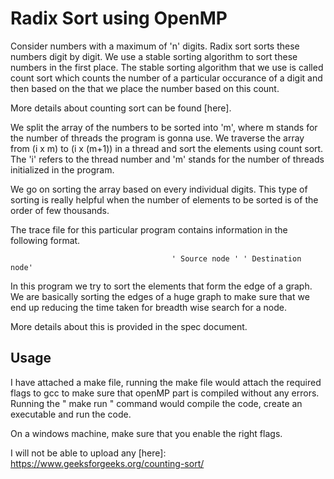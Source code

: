 # Radix Sort using OpenMP

Consider numbers with a maximum of 'n' digits. Radix sort sorts these numbers digit by digit. We use a stable sorting algorithm to sort these numbers in the first place. The stable sorting algorithm that we use is called count sort which counts the number of a particular occurance of a digit and then based on the that we place the number based on this count. 

More details about counting sort can be found [here]. 

We split the array of the numbers to be sorted into 'm', where m stands for the number of threads the program is gonna use. We traverse the array from (i x m) to (i x (m+1)) in a thread and sort the elements using count sort. The 'i' refers to the thread number and  'm' stands for the number of threads initialized in the program. 

We go on sorting the array based on every individual digits. This type of sorting is really helpful when the number of elements to be sorted is of the order of few thousands. 

The trace file for this particular program contains information in the following format. 

                                        ' Source node ' ' Destination node'
In this program we try to sort the elements that form the edge of a graph. We are basically sorting the edges of a huge graph to make sure that we end up reducing the time taken for breadth wise search for a node. 

More details about this is provided in the spec document. 

## Usage
  
I have attached a make file, running the make file would attach the required flags to gcc to make sure that openMP part is compiled without any errors. Running the " make run " command would compile the code, create an executable and run the code. 

On a windows machine, make sure that you enable the right flags. 


  
  
  I will not be able to upload any 
  [here]: https://www.geeksforgeeks.org/counting-sort/
